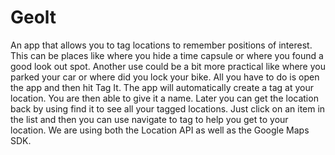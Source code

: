 # Geolt
An app that allows you to tag locations to remember positions 
of interest. This can be places like where you hide a time capsule or where you found a good look out 
spot. Another use could be a bit more practical like where you parked your car or where did you lock 
your bike. All you have to do is open the app and then hit Tag It. The app will automatically create a tag 
at your location. You are then able to give it a name. Later you can get the location back by using find it 
to see all your tagged locations. Just click on an item in the list and then you can use navigate to tag to 
help you get to your location. We are using both the Location API as well as the Google Maps SDK.

